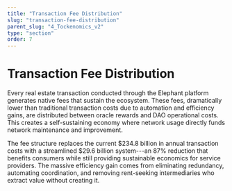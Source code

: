 ```yaml
---
title: "Transaction Fee Distribution"
slug: "transaction-fee-distribution"
parent_slug: "4_Tockenomics_v2"
type: "section"
order: 7
---
```


# Transaction Fee Distribution

Every real estate transaction conducted through the Elephant platform
generates native fees that sustain the ecosystem. These fees,
dramatically lower than traditional transaction costs due to automation
and efficiency gains, are distributed between oracle rewards and DAO
operational costs. This creates a self-sustaining economy where network
usage directly funds network maintenance and improvement.

The fee structure replaces the current \$234.8 billion in annual
transaction costs with a streamlined \$29.6 billion system---an 87%
reduction that benefits consumers while still providing sustainable
economics for service providers. The massive efficiency gain comes from
eliminating redundancy, automating coordination, and removing
rent-seeking intermediaries who extract value without creating it.
